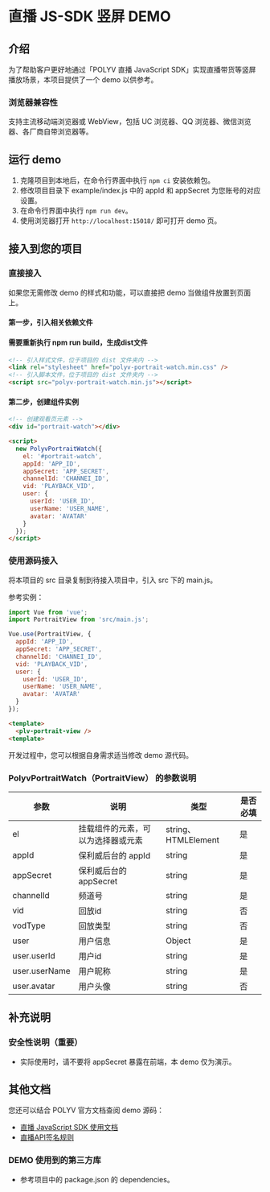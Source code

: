 # 直播 JS-SDK 竖屏 DEMO


## 介绍

为了帮助客户更好地通过「POLYV 直播 JavaScript SDK」实现直播带货等竖屏播放场景，本项目提供了一个 demo 以供参考。

### 浏览器兼容性

支持主流移动端浏览器或 WebView，包括 UC 浏览器、QQ 浏览器、微信浏览器、各厂商自带浏览器等。


## 运行 demo

1. 克隆项目到本地后，在命令行界面中执行 `npm ci` 安装依赖包。
2. 修改项目目录下 example/index.js 中的 appId 和 appSecret 为您账号的对应设置。
3. 在命令行界面中执行 `npm run dev`。
4. 使用浏览器打开 `http://localhost:15018/` 即可打开 demo 页。


## 接入到您的项目

### 直接接入

如果您无需修改 demo 的样式和功能，可以直接把 demo 当做组件放置到页面上。

#### 第一步，引入相关依赖文件
#### 需要重新执行 npm run build，生成dist文件

``` html
<!-- 引入样式文件，位于项目的 dist 文件夹内 -->
<link rel="stylesheet" href="polyv-portrait-watch.min.css" />
<!-- 引入脚本文件，位于项目的 dist 文件夹内 -->
<script src="polyv-portrait-watch.min.js"></script>
```

#### 第二步，创建组件实例

``` html
<!-- 创建观看页元素 -->
<div id="portrait-watch"></div>

<script>
  new PolyvPortraitWatch({
    el: '#portrait-watch',
    appId: 'APP_ID',
    appSecret: 'APP_SECRET',
    channelId: 'CHANNEI_ID',
    vid: 'PLAYBACK_VID',
    user: {
      userId: 'USER_ID',
      userName: 'USER_NAME',
      avatar: 'AVATAR'
    }
  });
</script>
```

### 使用源码接入

将本项目的 src 目录复制到待接入项目中，引入 src 下的 main.js。

参考实例：

``` javascript
import Vue from 'vue';
import PortraitView from 'src/main.js';

Vue.use(PortraitView, {
  appId: 'APP_ID',
  appSecret: 'APP_SECRET',
  channelId: 'CHANNEI_ID',
  vid: 'PLAYBACK_VID',
  user: {
    userId: 'USER_ID',
    userName: 'USER_NAME',
    avatar: 'AVATAR'
  }
});
```

``` html
<template>
  <plv-portrait-view />
<template>
```

开发过程中，您可以根据自身需求适当修改 demo 源代码。

### PolyvPortraitWatch（PortraitView） 的参数说明
| 参数 | 说明 | 类型 | 是否必填 |
| --- | --- | --- | --- |
| el | 挂载组件的元素，可以为选择器或元素 | string、HTMLElement | 是 |
| appId | 保利威后台的 appId | string | 是 |
| appSecret | 保利威后台的 appSecret | string | 是 |
| channelId | 频道号 | string | 是 |
| vid | 回放id | string | 否 |
| vodType | 回放类型 | string | 否 |
| user | 用户信息 | Object | 是 |
| user.userId | 用户id | string | 是 |
| user.userName | 用户昵称 | string | 是 |
| user.avatar | 用户头像 | string | 否 |


## 补充说明

### 安全性说明（重要）
- 实际使用时，请不要将 appSecret 暴露在前端，本 demo 仅为演示。

## 其他文档
您还可以结合 POLYV 官方文档查阅 demo 源码：
- [直播 JavaScript SDK 使用文档](https://help.polyv.net/index.html#/live/js/live_js_sdk/live_js_sdk)
- [直播API签名规则](https://help.polyv.net/index.html#/live/api/buildSign)

### DEMO 使用到的第三方库
- 参考项目中的 package.json 的 dependencies。

